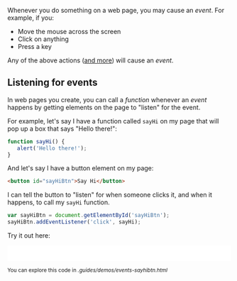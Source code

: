 Whenever you do something on a web page, you may cause an *event*. For example, if you:
* Move the mouse across the screen
* Click on anything
* Press a key

Any of the above actions ([and more](https://developer.mozilla.org/en-US/docs/Web/Events#Standard_events)) will cause an *event*.

## Listening for events

In web pages you create, you can call a *function* whenever an *event* happens by getting elements on the page to "listen" for the event.

For example, let's say I have a function called `sayHi` on my page that will pop up a box that says "Hello there!":

```javascript
function sayHi() {
   alert('Hello there!');
}
```

And let's say I have a button element on my page:

```html
<button id="sayHiBtn">Say Hi</button>
```

I can tell the button to "listen" for when someone clicks it, and when it happens, to call my `sayHi` function.

```javascript
var sayHiBtn = document.getElementById('sayHiBtn');
sayHiBtn.addEventListener('click', sayHi);
```

Try it out here:

<iframe src=".guides/demos/events-sayhibtn.html" style="border: none; width: 100%; height: 2.5em; overflow: hidden;"></iframe>

<small>You can explore this code in <i>.guides/demos/events-sayhibtn.html</i></small>